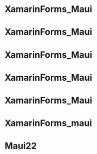 # XamarinForms_Maui
# XamarinForms_Maui
# XamarinForms_Maui
# XamarinForms_Maui
# XamarinForms_Maui
# XamarinForms_maui
# Maui22
